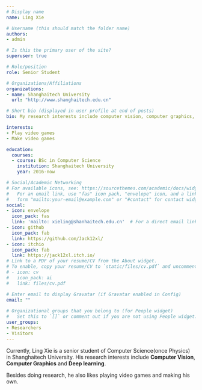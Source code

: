 ```yaml
---
# Display name
name: Ling Xie

# Username (this should match the folder name)
authors:
- admin

# Is this the primary user of the site?
superuser: true

# Role/position
role: Senior Student

# Organizations/Affiliations
organizations:
- name: Shanghaitech University
  url: "http://www.shanghaitech.edu.cn"

# Short bio (displayed in user profile at end of posts)
bio: My research interests include computer vision, computer graphics, and machine learning.

interests:
- Play video games
- Make video games

education:
  courses:
  - course: BSc in Computer Science
    institution: Shanghaitech University
    year: 2016-now

# Social/Academic Networking
# For available icons, see: https://sourcethemes.com/academic/docs/widgets/#icons
#   For an email link, use "fas" icon pack, "envelope" icon, and a link in the
#   form "mailto:your-email@example.com" or "#contact" for contact widget.
social:
- icon: envelope
  icon_pack: fas
  link: 'mailto: xieling@shanhaitech.edu.cn'  # For a direct email link, use "mailto:test@example.org".
- icon: github
  icon_pack: fab
  link: https://github.com/Jack12xl/
- icon: itchio
  icon_pack: fab
  link: https://jack12xl.itch.io/
# Link to a PDF of your resume/CV from the About widget.
# To enable, copy your resume/CV to `static/files/cv.pdf` and uncomment the lines below.  
# - icon: cv
#   icon_pack: ai
#   link: files/cv.pdf

# Enter email to display Gravatar (if Gravatar enabled in Config)
email: ""
  
# Organizational groups that you belong to (for People widget)
#   Set this to `[]` or comment out if you are not using People widget.  
user_groups:
- Researchers
- Visitors
---
```


Currently, Ling Xie is a senior student of Computer Science(once Physics) in Shanghaitech University. His research interests include **Computer Vision**, **Computer Graphics** and **Deep learning**. 

Besides doing research, he also likes playing video games and making his own.
